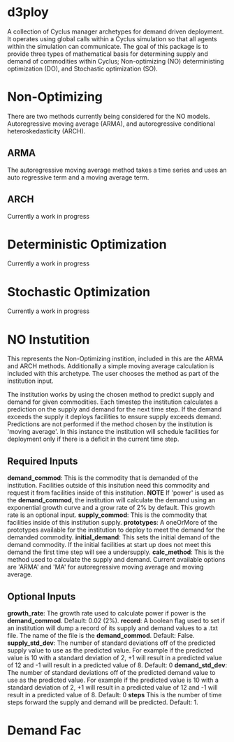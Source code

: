 # d3ploy
A collection of Cyclus manager archetypes for demand driven deployment. It operates using
global calls within a Cyclus simulation so that all agents within the simulation
can communicate. The goal of this package is to provide three types of mathematical
basis for determining supply and demand of commodities within Cyclus; Non-optimizing (NO)
deterministing optimization (DO), and Stochastic optimization (SO). 

Non-Optimizing
==============
There are two methods currently being considered for the NO models. Autoregressive
moving average (ARMA), and autoregressive conditional heteroskedasticity (ARCH).

ARMA
----
The autoregressive moving average method takes a time series and uses an 
auto regressive term and a moving average term. 

ARCH
----
Currently a work in progress

Deterministic Optimization
==========================
Currently a work in progress

Stochastic Optimization
=======================
Currently a work in progress


NO Instutition
==============
This represents the Non-Optimizing instition, included in this are the ARMA
and ARCH methods. Additionally a simple moving average calculation is included
with this archetype. The user chooses the method as part of the institution
input. 

The institution works by using the chosen method to predict supply and 
demand for given commodities. Each timestep the institution calculates a prediction
on the supply and demand for the next time step. If the demand exceeds the
supply it deploys facilities to ensure supply exceeds demand. Predictions are not
performed if the method chosen by the institution is 'moving average'. In this instance
the institution will schedule facilities for deployment only if there is a 
deficit in the current time step. 

Required Inputs
------------------
**demand_commod**: This is the commodity that is demanded of the institution.
Facilities outside of this insitution need this commodity and request it from
facilities inside of this institution. **NOTE** If 'power' is used as the 
**demand_commod**, the institution will calculate the demand using an exponential
growth curve and a grow rate of 2% by default. This growth rate is an optional 
input. 
**supply_commod**: This is the commodity that facilities inside of this institution
supply. 
**prototypes**: A oneOrMore of the prototypes available for the institution to deploy
to meet the demand for the demanded commodity.
**initial_demand**: This sets the initial demand of the demand commodity. If the
initial facilities at start up does not meet this demand the first time step will
see a undersupply. 
**calc_method**: This is the method used to calculate the supply and demand. 
Current available options are 'ARMA' and 'MA' for autoregressive moving average
and moving average. 

Optional Inputs
---------------
**growth_rate**: The growth rate used to calculate power if power is the 
**demand_commod**. Default: 0.02 (2%). 
**record**: A boolean flag used to set if an institution will dump a record
of its supply and demand values to a .txt file. The name of the file is the
**demand_commod**. Default: False.
**supply_std_dev**: The number of standard deviations off of the predicted supply
value to use as the predicted value. For example if the predicted value is 10
with a standard deviation of 2, +1 will result in a predicted value of 12 and 
-1 will result in a predicted value of 8. Default: 0
**demand_std_dev**: The number of standard deviations off of the predicted demand
value to use as the predicted value. For example if the predicted value is 10
with a standard deviation of 2, +1 will result in a predicted value of 12 and 
-1 will result in a predicted value of 8. Default: 0
**steps** This is the number of time steps forward the supply and demand will
be predicted. Default: 1. 

Demand Fac
==========


